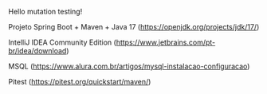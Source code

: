 Hello mutation testing!

Projeto Spring Boot + Maven + Java 17 (https://openjdk.org/projects/jdk/17/)

IntelliJ IDEA Community Edition (https://www.jetbrains.com/pt-br/idea/download)

MSQL (https://www.alura.com.br/artigos/mysql-instalacao-configuracao)

Pitest (https://pitest.org/quickstart/maven/)